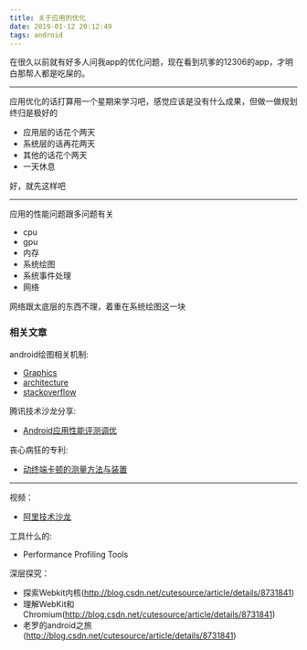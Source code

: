 ```yaml
---
title: 关于应用的优化
date: 2019-01-12 20:12:49
tags: android
---
```

在很久以前就有好多人问我app的优化问题，现在看到坑爹的12306的app，才明白那帮人都是吃屎的。

---

应用优化的话打算用一个星期来学习吧，感觉应该是没有什么成果，但做一做规划终归是极好的

*   应用层的话花个两天
*   系统层的话再花两天
*   其他的话花个两天
*   一天休息

好，就先这样吧

---

应用的性能问题跟多问题有关

*   cpu
*   gpu
*   内存
*   系统绘图
*   系统事件处理
*   网络

网络跟太底层的东西不理，着重在系统绘图这一块

### 相关文章

android绘图相关机制:
*   [Graphics](https://source.android.com/devices/graphics/architecture.html) 
*   [architecture](https://source.android.com/devices/graphics/architecture.html) 
*   [stackoverflow](http://stackoverflow.com/questions/27947848/understanding-necessity-of-android-vsync-signals)

腾讯技术沙龙分享:
*   [Android应用性能评测调优](http://imgtec.eetrend.com/blog/5680)

丧心病狂的专利:
*   [动终端卡顿的测量方法与装置](http://www.google.com/patents/CN104375912A?cl=zh)

---

视频：
*   [阿里技术沙龙](http://club.alibabatech.org/salon_detail.htm?salonId=63)

工具什么的:
*   Performance Profiling Tools

深层探究：

*   探索Webkit内核(http://blog.csdn.net/cutesource/article/details/8731841)
*   理解WebKit和Chromium(http://blog.csdn.net/cutesource/article/details/8731841)
*   老罗的android之旅(http://blog.csdn.net/cutesource/article/details/8731841)





